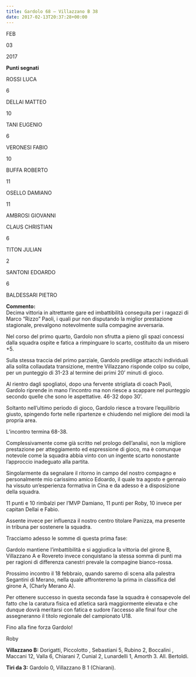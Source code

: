 ```yaml
---
title: Gardolo 68 – Villazzano B 38
date: 2017-02-13T20:37:28+00:00
---
```

FEB

03

2017

**Punti segnati**

ROSSI LUCA

6

DELLAI MATTEO

10

TANI EUGENIO

6

VERONESI FABIO

10

BUFFA ROBERTO

11

OSELLO DAMIANO

11

AMBROSI GIOVANNI

CLAUS CHRISTIAN

6

TITON JULIAN

2

SANTONI EDOARDO

6

BALDESSARI PIETRO

**Commento:**  
Decima vittoria in altrettante gare ed imbattibilità conseguita per i ragazzi di Marco “Rizzo” Paoli, i quali pur non disputando la miglior prestazione stagionale, prevalgono notevolmente sulla compagine avversaria.

Nel corso del primo quarto, Gardolo non sfrutta a pieno gli spazi concessi dalla squadra ospite e fatica a rimpinguare lo scarto, costituito da un misero +5.

Sulla stessa traccia del primo parziale, Gardolo predilige attacchi individuali alla solita collaudata transizione, mentre Villazzano risponde colpo su colpo, per un punteggio di 31-23 al termine dei primi 20’ minuti di gioco.

Al rientro dagli spogliatoi, dopo una fervente strigliata di coach Paoli, Gardolo riprende in mano l’incontro ma non riesce a scappare nel punteggio secondo quelle che sono le aspettative. 46-32 dopo 30’.

Soltanto nell’ultimo periodo di gioco, Gardolo riesce a trovare l’equilibrio giusto, spingendo forte nelle ripartenze e chiudendo nel migliore dei modi la propria area.

L’incontro termina 68-38.

Complessivamente come già scritto nel prologo dell’analisi, non la migliore prestazione per atteggiamento ed espressione di gioco, ma è comunque notevole come la squadra abbia vinto con un ingente scarto nonostante l’approccio inadeguato alla partita.

Singolarmente da segnalare il ritorno in campo del nostro compagno e personalmente mio carissimo amico Edoardo, il quale tra agosto e gennaio ha vissuto un’esperienza formativa in Cina e da adesso è a disposizione della squadra.

11 punti e 10 rimbalzi per l’MVP Damiano, 11 punti per Roby, 10 invece per capitan Dellai e Fabio.

Assente invece per influenza il nostro centro titolare Panizza, ma presente in tribuna per sostenere la squadra.

Tracciamo adesso le somme di questa prima fase:

Gardolo mantiene l’imbattibilità e si aggiudica la vittoria del girone B, Villazzano A e Rovereto invece conquistano la stessa somma di punti ma per ragioni di differenza canestri prevale la compagine bianco-rossa.

Prossimo incontro il 18 febbraio, quando saremo di scena alla palestra Segantini di Merano, nella quale affronteremo la prima in classifica del girone A, (Charly Merano A).

Per ottenere successo in questa seconda fase la squadra è consapevole del fatto che la caratura fisica ed atletica sarà maggiormente elevata e che dunque dovrà meritarsi con fatica e sudore l’accesso alle final four che assegneranno il titolo regionale del campionato U18.

Fino alla fine forza Gardolo!

Roby

**Villazzano B:** Dorigatti, Piccolotto , Sebastiani 5, Rubino 2, Boccalini , Maccani 12, Valla 6, Chiarani 7, Cunial 2, Lunardelli 1, Amorth 3. All. Bertoldi.

**Tiri da 3:** Gardolo 0, Villazzano B 1 (Chiarani).